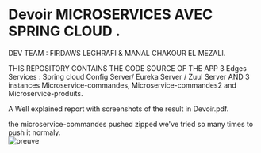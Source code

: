 # Devoir  MICROSERVICES AVEC SPRING CLOUD .
 DEV TEAM : FIRDAWS LEGHRAFI & MANAL CHAKOUR EL MEZALI.    
 
THIS REPOSITORY CONTAINS THE CODE SOURCE OF THE APP 3 Edges Services : Spring cloud Config Server/ Eureka Server / Zuul Server AND 3 instances Microservice-commandes, Microservice-commandes2 and Microservice-produits.   

A Well explained report with screenshots of the result in Devoir.pdf.  

the microservice-commandes pushed zipped we've tried so many times to push it normaly.  
![preuve](https://github.com/FIRDAWS22/DevoirGit/assets/118122281/6190cab5-fc06-4be9-b8e4-e0543671ebbd)
